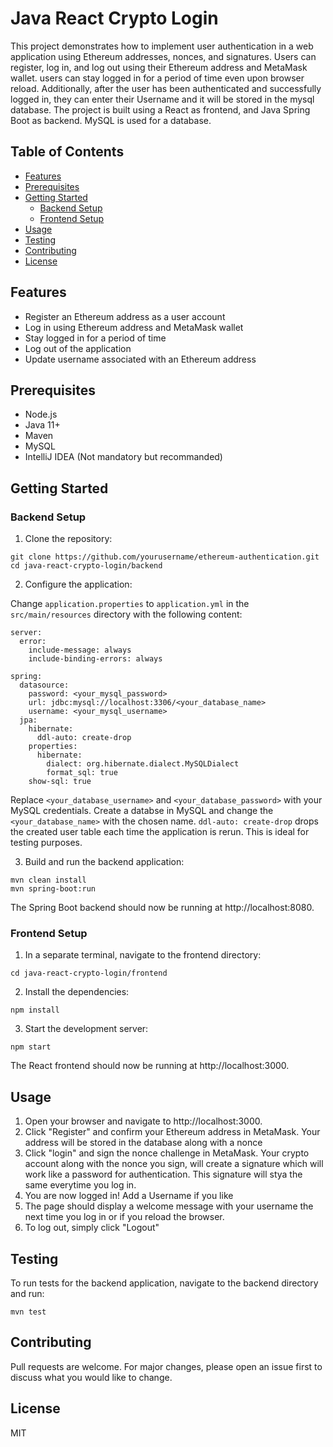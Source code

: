 # Java React Crypto Login

This project demonstrates how to implement user authentication in a web application using Ethereum addresses, nonces, and signatures. Users can register, log in, and log out using their Ethereum address and MetaMask wallet. users can stay logged in for a period of time even upon browser reload. Additionally, after the user has been authenticated and successfully logged in, they can enter their Username and it will be stored in the mysql database. The project is built using a React as frontend, and Java Spring Boot as backend. MySQL is used for a database.

## Table of Contents
- [Features](#features)
- [Prerequisites](#prerequisites)
- [Getting Started](#getting-started)
  - [Backend Setup](#backend-setup)
  - [Frontend Setup](#frontend-setup)
- [Usage](#usage)
- [Testing](#testing)
- [Contributing](#contributing)
- [License](#license)

## Features
- Register an Ethereum address as a user account
- Log in using Ethereum address and MetaMask wallet
- Stay logged in for a period of time
- Log out of the application
- Update username associated with an Ethereum address

## Prerequisites
- Node.js
- Java 11+
- Maven
- MySQL
- IntelliJ IDEA (Not mandatory but recommanded)

## Getting Started

### Backend Setup
1. Clone the repository:

```
git clone https://github.com/yourusername/ethereum-authentication.git
cd java-react-crypto-login/backend
```

2. Configure the application:

Change `application.properties` to `application.yml` in the `src/main/resources` directory with the following content:

```
server:
  error:
    include-message: always
    include-binding-errors: always

spring:
  datasource:
    password: <your_mysql_password>
    url: jdbc:mysql://localhost:3306/<your_database_name>
    username: <your_mysql_username>
  jpa:
    hibernate:
      ddl-auto: create-drop
    properties:
      hibernate:
        dialect: org.hibernate.dialect.MySQLDialect
        format_sql: true
    show-sql: true
```

Replace `<your_database_username>` and `<your_database_password>` with your MySQL credentials. Create a databse in MySQL and change the `<your_database_name>` with the chosen name. `ddl-auto: create-drop` drops the created user table each time the application is rerun. This is ideal for testing purposes.


3. Build and run the backend application:

```
mvn clean install
mvn spring-boot:run
```

The Spring Boot backend should now be running at http://localhost:8080.

### Frontend Setup
1. In a separate terminal, navigate to the frontend directory:

```
cd java-react-crypto-login/frontend
```

2. Install the dependencies:

```
npm install
```

3. Start the development server:

```
npm start
```

The React frontend should now be running at http://localhost:3000.

## Usage
1. Open your browser and navigate to http://localhost:3000.
3. Click "Register" and confirm your Ethereum address in MetaMask. Your address will be stored in the database along with a nonce
4. Click "login" and sign the nonce challenge in MetaMask. Your crypto account along with the nonce you sign, will create a signature which will work like a password for authentication. This signature will stya the same everytime you log in.
5. You are now logged in! Add a Username if you like
6. The page should display a welcome message with your username the next time you log in or if you reload the browser.
7. To log out, simply click "Logout"

## Testing
To run tests for the backend application, navigate to the backend directory and run:

```
mvn test
```

## Contributing
Pull requests are welcome. For major changes, please open an issue first to discuss what you would like to change.

## License
MIT
